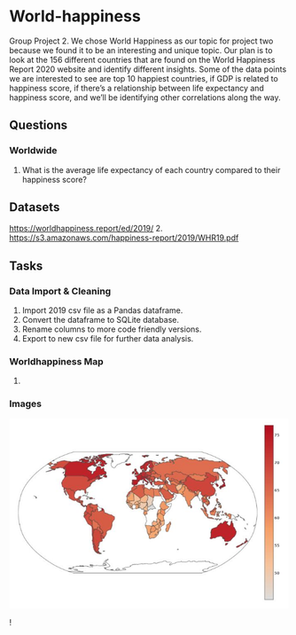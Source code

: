 # World-happiness

Group Project 2. We chose World Happiness as our topic for project two because we found it to be an interesting and unique topic. Our plan is to look at the 156 different countries that are found on the World Happiness Report 2020 website and identify different insights. Some of the data points we are interested to see are top 10 happiest countries, if GDP is related to happiness score, if there’s a relationship between life expectancy and happiness score, and we’ll be identifying other correlations along the way.

## Questions

### Worldwide

1. What is the average life expectancy of each country compared to their happiness score?


## Datasets

https://worldhappiness.report/ed/2019/
2. https://s3.amazonaws.com/happiness-report/2019/WHR19.pdf

## Tasks

### Data Import & Cleaning

1. Import 2019 csv file as a Pandas dataframe.
2. Convert the dataframe to SQLite database.
3. Rename columns to more code friendly versions.
4. Export to new csv file for further data analysis.

### Worldhappiness Map

1. 

### Images

![Chloropleth Map](https://github.com/AnjanaDelhi/World-happiness-project/blob/main/project/Chloropleth%20Map%20Image.JPG?raw=true)

!